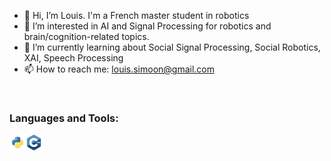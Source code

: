 - 👋 Hi, I’m Louis. I'm a French master student in robotics 
- 👀 I’m interested in AI and Signal Processing for robotics and brain/cognition-related topics.
- 🌱 I’m currently learning about Social Signal Processing, Social Robotics, XAI, Speech Processing
- 📫 How to reach me: louis.simoon@gmail.com

<br />

### Languages and Tools:

<img align="left" alt="Python" width="26px" src="https://raw.githubusercontent.com/github/explore/80688e429a7d4ef2fca1e82350fe8e3517d3494d/topics/python/python.png"/>
<img align="left" alt="C++" width="26px" src="https://raw.githubusercontent.com/github/explore/80688e429a7d4ef2fca1e82350fe8e3517d3494d/topics/cpp/cpp.png"/>
